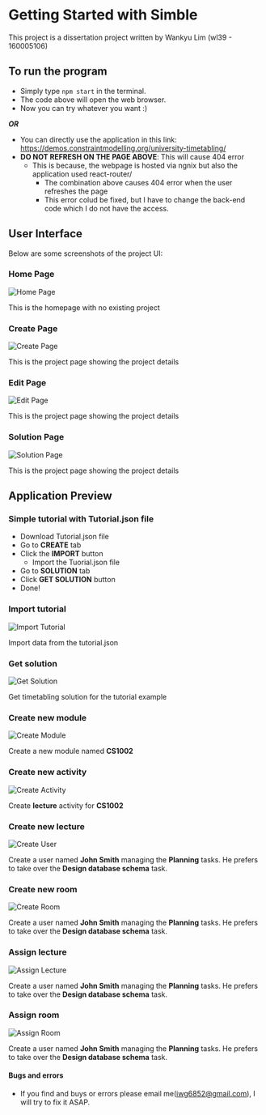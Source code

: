 # Getting Started with Simble

This project is a dissertation project written by Wankyu Lim (wl39 - 160005106)

## To run the program

- Simply type `npm start` in the terminal.
- The code above will open the web browser.
- Now you can try whatever you want :)

***OR***

- You can directly use the application in this link: https://demos.constraintmodelling.org/university-timetabling/
- **DO NOT REFRESH ON THE PAGE ABOVE**: This will cause 404 error
  - This is because, the webpage is hosted via ngnix but also the application used react-router/
    - The combination above causes 404 error when the user refreshes the page
    - This error colud be fixed, but I have to change the back-end code which I do not have the access.

## User Interface

Below are some screenshots of the project UI:

### Home Page

![Home Page](screenshots/homepage.png)

This is the homepage with no existing project

### Create Page

![Create Page](screenshots/create.png)

This is the project page showing the project details

### Edit Page

![Edit Page](screenshots/edit.png)

This is the project page showing the project details

### Solution Page

![Solution Page](screenshots/solution.png)

This is the project page showing the project details

## Application Preview

### Simple tutorial with Tutorial.json file

- Download Tutorial.json file
- Go to **CREATE** tab
- Click the **IMPORT** button
  - Import the Tuorial.json file
- Go to **SOLUTION** tab
- Click **GET SOLUTION** button
- Done!

### Import tutorial

![Import Tutorial](screenshots/import-tutorial.gif)

Import data from the tutorial.json

### Get solution

![Get Solution](screenshots/get-solution.gif)

Get timetabling solution for the tutorial example

### Create new module

![Create Module](screenshots/create-module.gif)

Create a new module named **CS1002**

### Create new activity

![Create Activity](screenshots/creat-activity.gif)

Create **lecture** activity for **CS1002** 

### Create new lecture

![Create User](screenshots/create-user.gif)

Create a user named **John Smith** managing the **Planning** tasks. He prefers to take over the **Design database schema** task.

### Create new room

![Create Room](screenshots/create-room.gif)

Create a user named **John Smith** managing the **Planning** tasks. He prefers to take over the **Design database schema** task.

### Assign lecture

![Assign Lecture](screenshots/assign-lecture.gif)

Create a user named **John Smith** managing the **Planning** tasks. He prefers to take over the **Design database schema** task.

### Assign room

![Assign Room](screenshots/assign-room.gif)

Create a user named **John Smith** managing the **Planning** tasks. He prefers to take over the **Design database schema** task.


#### Bugs and errors
- If you find and buys or errors please email me(iwg6852@gmail.com), I will try to fix it ASAP.
